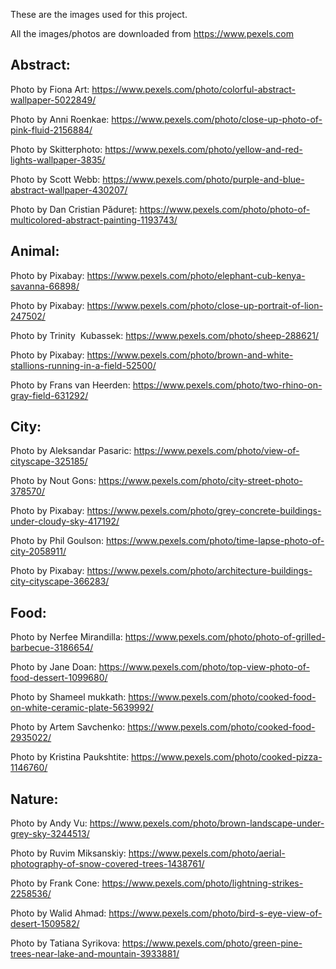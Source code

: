 These are the images used for this project.

All the images/photos are downloaded from https://www.pexels.com

Abstract:
--
Photo by Fiona Art: https://www.pexels.com/photo/colorful-abstract-wallpaper-5022849/

Photo by Anni Roenkae: https://www.pexels.com/photo/close-up-photo-of-pink-fluid-2156884/

Photo by Skitterphoto: https://www.pexels.com/photo/yellow-and-red-lights-wallpaper-3835/

Photo by Scott Webb: https://www.pexels.com/photo/purple-and-blue-abstract-wallpaper-430207/

Photo by Dan Cristian Pădureț: https://www.pexels.com/photo/photo-of-multicolored-abstract-painting-1193743/

Animal:
--

Photo by Pixabay: https://www.pexels.com/photo/elephant-cub-kenya-savanna-66898/

Photo by Pixabay: https://www.pexels.com/photo/close-up-portrait-of-lion-247502/

Photo by Trinity  Kubassek: https://www.pexels.com/photo/sheep-288621/

Photo by Pixabay: https://www.pexels.com/photo/brown-and-white-stallions-running-in-a-field-52500/

Photo by Frans van Heerden: https://www.pexels.com/photo/two-rhino-on-gray-field-631292/


City:
--
Photo by Aleksandar Pasaric: https://www.pexels.com/photo/view-of-cityscape-325185/

Photo by Nout Gons: https://www.pexels.com/photo/city-street-photo-378570/

Photo by Pixabay: https://www.pexels.com/photo/grey-concrete-buildings-under-cloudy-sky-417192/

Photo by Phil Goulson: https://www.pexels.com/photo/time-lapse-photo-of-city-2058911/

Photo by Pixabay: https://www.pexels.com/photo/architecture-buildings-city-cityscape-366283/


Food:
--
Photo by Nerfee Mirandilla: https://www.pexels.com/photo/photo-of-grilled-barbecue-3186654/

Photo by Jane Doan: https://www.pexels.com/photo/top-view-photo-of-food-dessert-1099680/

Photo by Shameel mukkath: https://www.pexels.com/photo/cooked-food-on-white-ceramic-plate-5639992/

Photo by Artem Savchenko: https://www.pexels.com/photo/cooked-food-2935022/

Photo by Kristina Paukshtite: https://www.pexels.com/photo/cooked-pizza-1146760/

Nature:
--

Photo by Andy Vu: https://www.pexels.com/photo/brown-landscape-under-grey-sky-3244513/

Photo by Ruvim Miksanskiy: https://www.pexels.com/photo/aerial-photography-of-snow-covered-trees-1438761/

Photo by Frank Cone: https://www.pexels.com/photo/lightning-strikes-2258536/

Photo by Walid Ahmad: https://www.pexels.com/photo/bird-s-eye-view-of-desert-1509582/

Photo by Tatiana Syrikova: https://www.pexels.com/photo/green-pine-trees-near-lake-and-mountain-3933881/